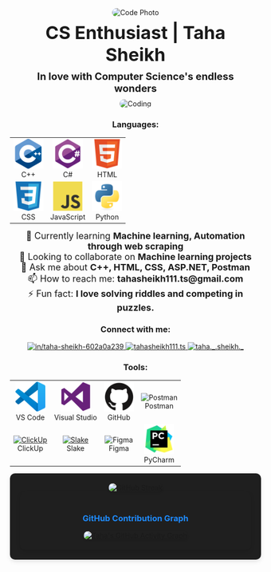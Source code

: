 <div align="center">
  <!-- Code Photo -->
  <img src="https://wallpaperaccess.com/full/7167569.png" alt="Code Photo" width="800" style="border-radius: 10px;">
  <h1 style="font-size: 36px; margin: 10px;">CS Enthusiast | Taha Sheikh</h1>
  <h3 style="font-size: 20px; margin: 10px;">In love with Computer Science's endless wonders</h3>
  <img src="https://www.icegif.com/wp-content/uploads/2022/01/icegif-174.gif" alt="Coding" width="400" style="border-radius: 10px;">
  <br>
  <h3 align="center">Languages:</h3>

<div align="center">
  <table>
    <tr>
      <td align="center">
        <img src="https://raw.githubusercontent.com/devicons/devicon/master/icons/cplusplus/cplusplus-original.svg" alt="C++" width="60" height="60" /><br />
        C++
      </td>
      <td align="center">
        <img src="https://raw.githubusercontent.com/devicons/devicon/master/icons/csharp/csharp-original.svg" alt="C#" width="60" height="60" /><br />
        C#
      </td>
      <td align="center">
        <img src="https://raw.githubusercontent.com/devicons/devicon/master/icons/html5/html5-original.svg" alt="HTML" width="60" height="60" /><br />
        HTML
      </td>
    </tr>
    <tr>
      <td align="center">
        <img src="https://raw.githubusercontent.com/devicons/devicon/master/icons/css3/css3-original.svg" alt="CSS" width="60" height="60" /><br />
        CSS
      </td>
      <td align="center">
        <img src="https://raw.githubusercontent.com/devicons/devicon/master/icons/javascript/javascript-original.svg" alt="JavaScript" width="60" height="60" /><br />
        JavaScript
      </td>
      <td align="center">
        <img src="https://raw.githubusercontent.com/devicons/devicon/master/icons/python/python-original.svg" alt="Python" width="60" height="60" /><br />
        Python
      </td>
    </tr>
  </table>
</div>


  <p style="font-size: 18px; margin: 10px;">
    🌱 Currently learning <strong>Machine learning, Automation through web scraping</strong>
    <br>
    👯 Looking to collaborate on <strong>Machine learning projects</strong>
    <br>
    💬 Ask me about <strong>C++, HTML, CSS, ASP.NET, Postman</strong>
    <br>
    📫 How to reach me: <strong>tahasheikh111.ts@gmail.com</strong>
    <br>
    ⚡ Fun fact: <strong>I love solving riddles and competing in puzzles.</strong>
  </p>
</div>

<div align="center">
  <h3>Connect with me:</h3>
  <p>
    <a href="https://linkedin.com/in/in/taha-sheikh-602a0a239" target="blank">
      <img src="https://raw.githubusercontent.com/rahuldkjain/github-profile-readme-generator/master/src/images/icons/Social/linked-in-alt.svg" alt="in/taha-sheikh-602a0a239" height="30" width="40" />
    </a>
    <a href="https://fb.com/tahasheikh111.ts" target="blank">
      <img src="https://raw.githubusercontent.com/rahuldkjain/github-profile-readme-generator/master/src/images/icons/Social/facebook.svg" alt="tahasheikh111.ts" height="30" width="40" />
    </a>
    <a href="https://instagram.com/taha._.sheikh._" target="blank">
      <img src="https://raw.githubusercontent.com/rahuldkjain/github-profile-readme-generator/master/src/images/icons/Social/instagram.svg" alt="taha._.sheikh._" height="30" width="40" />
    </a>
  </p>
</div>
<h3 align="center">Tools:</h3>

<div align="center">
  <table>
    <tr>
      <td align="center">
        <img src="https://raw.githubusercontent.com/devicons/devicon/master/icons/vscode/vscode-original.svg" alt="Visual Studio Code" width="60" height="60" /><br />
        VS Code
      </td>
      <td align="center">
        <img src="https://raw.githubusercontent.com/devicons/devicon/master/icons/visualstudio/visualstudio-plain.svg" alt="Visual Studio" width="60" height="60" /><br />
        Visual Studio
      </td>
      <td align="center">
        <img src="https://raw.githubusercontent.com/devicons/devicon/master/icons/github/github-original.svg" alt="GitHub" width="60" height="60" /><br />
        GitHub
      </td>
      <td align="center">
        <img src="https://www.vectorlogo.zone/logos/getpostman/getpostman-icon.svg" alt="Postman" width="60" height="60" /><br />
        Postman
      </td>
    </tr>
    <tr>
      <td align="center">
        <a href="https://clickup.com/" target="_blank">
          <img src="https://mindflow.io/wp-content/uploads/2022/09/clickup-logo.jpeg" alt="ClickUp" width="60" height="60" /><br />
        </a>
        ClickUp
      </td>
      <td align="center">
        <a href="https://www.slake.io/" target="_blank">
          <img src="https://encrypted-tbn0.gstatic.com/images?q=tbn:ANd9GcRKb3PWWVlXXci3eoWfm4pJTdfjeBzf7lzW7Q&usqp=CAU" alt="Slake" width="60" height="60" /><br />
        </a>
        Slake
      </td>
      <td align="center">
        <img src="https://www.vectorlogo.zone/logos/figma/figma-icon.svg" alt="Figma" width="60" height="60" /><br />
        Figma
      </td>
      <td align="center">
        <img src="https://raw.githubusercontent.com/devicons/devicon/master/icons/pycharm/pycharm-original.svg" alt="PyCharm" width="60" height="60" /><br />
        PyCharm
      </td>
    </tr>
  </table>
</div>

<div align="center" style="background-color: #1f1f1f; padding: 20px; border-radius: 10px; box-shadow: 0 4px 8px rgba(0, 0, 0, 0.1);">
  <img src="https://github-readme-streak-stats.herokuapp.com/?user=tahasheikh111&theme=radical" alt="GitHub Streak" style="border-radius: 10px; box-shadow: 0 2px 4px rgba(0, 0, 0, 0.1);">
  
<div align="center" style="background-color: #1f1f1f; padding: 20px; border-radius: 10px; box-shadow: 0 4px 8px rgba(0, 0, 0, 0.1);">
  <h3 style="color: #1f8bff;">GitHub Contribution Graph</h3>
  <a href="https://github.com/ashutosh00710/github-readme-activity-graph" target="_blank">
    <img src="https://github-readme-activity-graph.vercel.app/graph?username=tahasheikh111&theme=react-dark" alt="Taha's GitHub Activity Graph" style="border-radius: 10px; box-shadow: 0 2px 4px rgba(0, 0, 0, 0.1);">
  </a>
</div>








